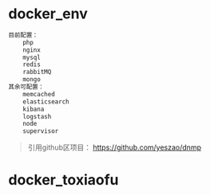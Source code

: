 # docker_env

```bash
目前配置：         
    php
    nginx
    mysql
    redis 
    rabbitMQ
    mongo
其余可配置：
    memcached
    elasticsearch
    kibana
    logstash
    node
    supervisor
```


> 引用github区项目： https://github.com/yeszao/dnmp
# docker_toxiaofu
